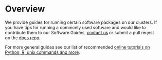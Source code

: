 # Overview

We provide guides for running certain software packages on our clusters. If you have tips for running a commonly used software and would like to contribute them to our Software Guides, [contact us](/#get-help) or submit a pull reqest on the [docs repo](https://github.com/ycrc/ycrc.github.io/tree/src/).

For more general guides see our list of recommended [online tutorials on Python, R, unix commands and more](/online-tutorials).

